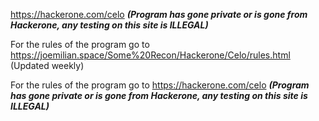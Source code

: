 https://hackerone.com/celo ***(Program has gone private or is gone from Hackerone, any testing on this site is ILLEGAL)***


For the rules of the program go to https://joemilian.space/Some%20Recon/Hackerone/Celo/rules.html (Updated weekly)

For the rules of the program go to https://hackerone.com/celo ***(Program has gone private or is gone from Hackerone, any testing on this site is ILLEGAL)***
